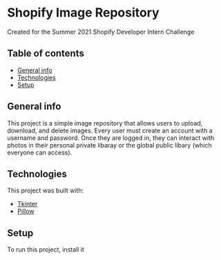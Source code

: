 # Shopify Image Repository
Created for the Summer 2021 Shopify Developer Intern Challenge

## Table of contents
* [General info](#general-info)
* [Technologies](#technologies)
* [Setup](#setup)

## General info
This project is a simple image repository that allows users to upload, download, and delete images. Every user must create an account with a username and password. Once they are logged in, they can interact with photos in their personal private libaray or the global public libary (which everyone can access).
	
## Technologies
This project was built with:
* [Tkinter](https://docs.python.org/3/library/tkinter.html)
* [Pillow](https://python-pillow.org/)
	
## Setup
To run this project, install it 
